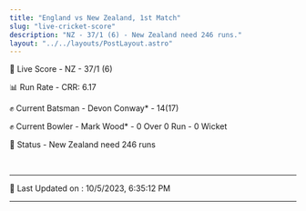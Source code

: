 ```yaml
---
title: "England vs New Zealand, 1st Match"
slug: "live-cricket-score"
description: "NZ - 37/1 (6) - New Zealand need 246 runs."
layout: "../../layouts/PostLayout.astro"
---
```


🔴 Live Score - NZ - 37/1 (6)  

📊 Run Rate - CRR: 6.17  

✊ Current Batsman - Devon Conway* - 14(17)  

✊ Current Bowler - Mark Wood* - 0 Over 0 Run - 0 Wicket  

📑 Status - New Zealand need 246 runs

<br />

***

📝 Last Updated on : 10/5/2023, 6:35:12 PM

***

